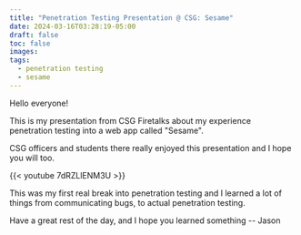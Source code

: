 ```yaml
---
title: "Penetration Testing Presentation @ CSG: Sesame"
date: 2024-03-16T03:28:19-05:00
draft: false
toc: false
images:
tags:
  - penetration testing
  - sesame
---
```

Hello everyone!

This is my presentation from CSG Firetalks about my experience penetration testing into a web app called "Sesame".

CSG officers and students there really enjoyed this presentation and I hope you will too.

{{< youtube 7dRZLlENM3U >}}

This was my first real break into penetration testing and I learned a lot of things from communicating bugs, to actual penetration testing.

Have a great rest of the day, and I hope you learned something
 -- Jason
